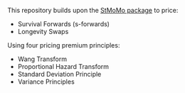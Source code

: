 This repository builds upon the [StMoMo package](https://github.com/amvillegas/StMoMo) to price:
* Survival Forwards (s-forwards)
* Longevity Swaps


Using four pricing premium principles:
* Wang Transform
* Proportional Hazard Transform
* Standard Deviation Principle
* Variance Principles
